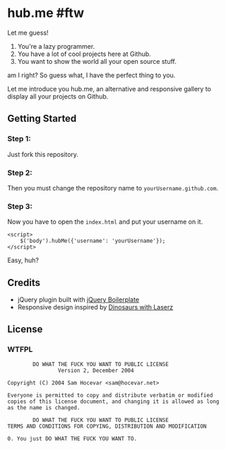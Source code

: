 hub.me #ftw
==================================================

Let me guess!

1. You're a lazy programmer.
2. You have a lot of cool projects here at Github.
3. You want to show the world all your open source stuff.

am I right? So guess what, I have the perfect thing to you.

Let me introduce you hub.me, an alternative and responsive gallery to display all your projects on Github.


Getting Started
---------------

### Step 1:

Just fork this repository.

### Step 2:
Then you must change the repository name to `yourUsername.github.com`.

### Step 3:
Now you have to open the `index.html` and put your username on it.

    <script>
		$('body').hubMe({'username': 'yourUsername'});
	</script>

Easy, huh?

Credits
---------------
* jQuery plugin built with [jQuery Boilerplate](http://jqueryboilerplate.com/)
* Responsive design inspired by [Dinosaurs with Laserz](http://dinosaurswithlserz.com/)

License
---------------
### WTFPL
            DO WHAT THE FUCK YOU WANT TO PUBLIC LICENSE
                    Version 2, December 2004

	Copyright (C) 2004 Sam Hocevar <sam@hocevar.net>

	Everyone is permitted to copy and distribute verbatim or modified
	copies of this license document, and changing it is allowed as long
	as the name is changed.

            DO WHAT THE FUCK YOU WANT TO PUBLIC LICENSE
	TERMS AND CONDITIONS FOR COPYING, DISTRIBUTION AND MODIFICATION

	0. You just DO WHAT THE FUCK YOU WANT TO.

